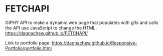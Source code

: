 # FETCHAPI

GIPHY API to make a dynamic web page that populates with gifs and calls the API use JavaScript to change the HTML.
https://dagnachew.github.io/FETCHAPI/

Link to portfolio page: https://dagnachew.github.io/Responsive-Portfolio/portfolio.html
